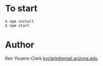 # To start

```
$ npm install
$ npm start
```

# Author

Ken Youens-Clark <kyclark@email.arizona.edu>
